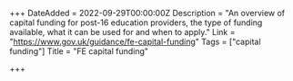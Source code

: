 +++
DateAdded = 2022-09-29T00:00:00Z
Description = "An overview of capital funding for post-16 education providers, the type of funding available, what it can be used for and when to apply."
Link = "https://www.gov.uk/guidance/fe-capital-funding"
Tags = ["capital funding"]
Title = "FE capital funding"

+++
